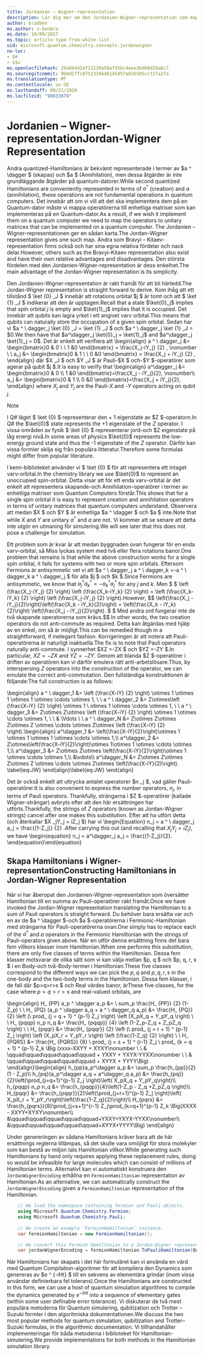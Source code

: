 ```yaml
---
title: Jordanien – Wigner-representation
description: Lär dig mer om den Jordanien-Wigner-representation som mappar Hamiltonian-operatörer till enhetliga matriser som kan vara enklare att implementera på en Quantum-dator.
author: bradben
ms.author: v-benbra
ms.date: 10/09/2017
ms.topic: article-type-from-white-list
uid: microsoft.quantum.chemistry.concepts.jordanwigner
no-loc:
- Q#
- $$v
ms.openlocfilehash: 29abb4d2ef11239a58af45bc4eee3bd60d20a6c7
ms.sourcegitcommit: 9b0d1ffc8752334bd6145457a826505cc31fa27a
ms.translationtype: MT
ms.contentlocale: sv-SE
ms.lasthandoff: 09/21/2020
ms.locfileid: "90833879"
---
```

# <a name="jordan-wigner-representation"></a><span data-ttu-id="dea8e-103">Jordanien – Wigner-representation</span><span class="sxs-lookup"><span data-stu-id="dea8e-103">Jordan-Wigner Representation</span></span>

<span data-ttu-id="dea8e-104">Andra quantized-Hamiltonians är bekvämt representerade i termer av $a ^ \dagger $ (skapas) och $a $ (Annihilation), men dessa åtgärder är inte grundläggande åtgärder på quantum-datorer.</span><span class="sxs-lookup"><span data-stu-id="dea8e-104">While second quantized Hamiltonians are conveniently represented in terms of $a^\dagger$ (creation) and $a$ (annihilation), these operations are not fundamental operations in quantum computers.</span></span>
<span data-ttu-id="dea8e-105">Det innebär att om vi vill att det ska implementera dem på en Quantum-dator måste vi mappa operatörerna till enhetliga matriser som kan implementeras på en Quantum-dator.</span><span class="sxs-lookup"><span data-stu-id="dea8e-105">As a result, if we wish it implement them on a quantum computer we need to map the operators to unitary matrices that can be implemented on a quantum computer.</span></span>
<span data-ttu-id="dea8e-106">The Jordanien – Wigner-representationen ger en sådan karta.</span><span class="sxs-lookup"><span data-stu-id="dea8e-106">The Jordan–Wigner representation gives one such map.</span></span>
<span data-ttu-id="dea8e-107">Andra som Bravyi – Kitaev-representation finns också och har sina egna relativa fördelar och nack delar.</span><span class="sxs-lookup"><span data-stu-id="dea8e-107">However, others such as the Bravyi–Kitaev representation also exist and have their own relative advantages and disadvantages.</span></span>
<span data-ttu-id="dea8e-108">Den största fördelen med den Jordanien-Wigner-representation är dess enkelhet.</span><span class="sxs-lookup"><span data-stu-id="dea8e-108">The main advantage of the Jordan-Wigner representation is its simplicity.</span></span>

<span data-ttu-id="dea8e-109">Den Jordanien-Wigner-representation är rakt framåt för att bli härledd.</span><span class="sxs-lookup"><span data-stu-id="dea8e-109">The Jordan-Wigner representation is straight forward to derive.</span></span>
<span data-ttu-id="dea8e-110">Kom ihåg att ett tillstånd $ \ket {0} _J $ innebär att rotations orbital $j $ är tomt och att $ \ket {1} _J $ indikerar att den är upptagen.</span><span class="sxs-lookup"><span data-stu-id="dea8e-110">Recall that a state $\ket{0}_j$ implies that spin orbital $j$ is empty and $\ket{1}_j$ implies that it is occupied.</span></span>
<span data-ttu-id="dea8e-111">Det innebär att qubits kan lagra yrket i ett angivet varv orbital.</span><span class="sxs-lookup"><span data-stu-id="dea8e-111">This means that qubits can naturally store the occupation of a given spin orbital.</span></span>
<span data-ttu-id="dea8e-112">Sedan har vi $a ^ \ dagger_j \ket {0} _J = \ket {1} _J $ och $a ^ \ dagger_j \ket {1} _J = $0.</span><span class="sxs-lookup"><span data-stu-id="dea8e-112">We then have that $a^\dagger_j \ket{0}_j = \ket{1}_j$ and $a^\dagger_j \ket{1}_j = 0$.</span></span>
<span data-ttu-id="dea8e-113">Det är enkelt att verifiera att \begin{align} a ^ \ dagger_j &= \begin{bmatrix}0 & 0 \\ \ 1 &0 \end{bmatrix} = \frac{X_j-iY_j} {2} , \nonumber \\ \\ a_j &= \begin{bmatrix}0 & 1 \\ \ 0 &0 \end{bmatrix} = \frac{X_j + iY_j} {2} , \end{align} där $X _J $ och $Y _J $ är Pauli-$X $ och-$Y $-operatörer som agerar på qubit $j $.</span><span class="sxs-lookup"><span data-stu-id="dea8e-113">It is easy to verify that \begin{align} a^\dagger_j &= \begin{bmatrix}0 & 0 \\\ 1 &0 \end{bmatrix}=\frac{X_j - iY_j}{2}, \nonumber\\\\ a_j &= \begin{bmatrix}0 & 1 \\\ 0 &0 \end{bmatrix}=\frac{X_j + iY_j}{2}, \end{align} where $X_j$ and $Y_j$ are the Pauli-$X$ and -$Y$ operators acting on qubit $j$.</span></span>

>[!NOTE]
> <span data-ttu-id="dea8e-114">I Q# läget $ \ket {0} $ representerar den + 1 eigenstate av $Z $-operatorn.</span><span class="sxs-lookup"><span data-stu-id="dea8e-114">In Q# the $\ket{0}$ state represents the +1 eigenstate of the $Z$ operator.</span></span> <span data-ttu-id="dea8e-115">I vissa områden av fysik $ \ket {0} $ representerar jord-och $Z eigenstate på låg energi nivå.</span><span class="sxs-lookup"><span data-stu-id="dea8e-115">In some areas of physics $\ket{0}$ represents the low-energy ground state and thus the -1 eigenstate of the $Z$ operator.</span></span> <span data-ttu-id="dea8e-116">Därför kan vissa formler skilja sig från populära litteratur.</span><span class="sxs-lookup"><span data-stu-id="dea8e-116">Therefore some formulas might differ from popular literature.</span></span>

<span data-ttu-id="dea8e-117">I kemi-biblioteket använder vi $ \ket {0} $ för att representera ett intaget varv-orbital.</span><span class="sxs-lookup"><span data-stu-id="dea8e-117">In the chemistry library we use $\ket{0}$ to represent an unoccupied spin-orbital.</span></span>
<span data-ttu-id="dea8e-118">Detta visar att för ett enda varv-orbital är det enkelt att representera skapande-och Annihilation-operatörer i termer av enhetliga matriser som Quantum Computers förstår.</span><span class="sxs-lookup"><span data-stu-id="dea8e-118">This shows that for a single spin orbital it is easy to represent creation and annihilation operators in terms of unitary matrices that quantum computers understand.</span></span>
<span data-ttu-id="dea8e-119">Observera att medan $X $ och $Y $ är enhetliga $a ^ \dagger $ och $a $ inte.</span><span class="sxs-lookup"><span data-stu-id="dea8e-119">Note that while $X$ and $Y$ are unitary $a^\dagger$ and $a$ are not.</span></span>
<span data-ttu-id="dea8e-120">Vi kommer att se senare att detta inte utgör en utmaning för simulering.</span><span class="sxs-lookup"><span data-stu-id="dea8e-120">We will see later that this does not pose a challenge for simulation.</span></span>

<span data-ttu-id="dea8e-121">Ett problem som är kvar är att medan byggnaden ovan fungerar för en enda varv-orbital, så Miss lyckas system med två eller flera rotations banor.</span><span class="sxs-lookup"><span data-stu-id="dea8e-121">One problem that remains is that while the above construction works for a single spin orbital, it fails for systems with two or more spin orbitals.</span></span>
<span data-ttu-id="dea8e-122">Eftersom Fermions är antisymmetic vet vi att $a ^ \ dagger_j a ^ \ dagger_k =-a ^ \ dagger_k a ^ \ dagger_j $ för alla $j $ och $k $.</span><span class="sxs-lookup"><span data-stu-id="dea8e-122">Since Fermions are antisymmetic, we know that $a^\dagger_j a^\dagger_k = - a^\dagger_k a^\dagger_j$ for any $j$ and $k$.</span></span>
<span data-ttu-id="dea8e-123">Men $ $ \left (\frac{X_j-iY_j} {2} \right) \left (\frac{X_k-iY_k} {2} \right) = \left (\frac{X_k-iY_k} {2} \right) \left (\frac{X_j-iY_j} {2} \right).</span><span class="sxs-lookup"><span data-stu-id="dea8e-123">However, $$ \left(\frac{X_j - iY_j}{2}\right)\left(\frac{X_k - iY_k}{2}\right) = \left(\frac{X_k - iY_k}{2}\right) \left(\frac{X_j - iY_j}{2}\right).</span></span>
<span data-ttu-id="dea8e-124">$ $ Med andra ord fungerar inte de två skapande operatorerna som krävs.</span><span class="sxs-lookup"><span data-stu-id="dea8e-124">$$ In other words, the two creation operators do not anti-commute as required.</span></span>
<span data-ttu-id="dea8e-125">Detta kan åtgärdas med hjälp av en enkel, om så är möjligt.</span><span class="sxs-lookup"><span data-stu-id="dea8e-125">This can be remedied though in a straightforward, if inelegant fashion.</span></span>
<span data-ttu-id="dea8e-126">Korrigeringen är att notera att Pauli-operatörerna är naturligt inaktuella.</span><span class="sxs-lookup"><span data-stu-id="dea8e-126">The fix is to note that Pauli operators naturally anti-commute.</span></span>
<span data-ttu-id="dea8e-127">I synnerhet $XZ =-ZX $ och $YZ =-ZY $.</span><span class="sxs-lookup"><span data-stu-id="dea8e-127">In particular, $XZ = -ZX$ and $YZ=-ZY$.</span></span>
<span data-ttu-id="dea8e-128">Genom att blanda $Z $-operatörer i driften av operatören kan vi därför emulera rätt anti-arbetslösare.</span><span class="sxs-lookup"><span data-stu-id="dea8e-128">Thus, by interspersing $Z$ operators into the construction of the operator, we can emulate the correct anti-commutation.</span></span>
<span data-ttu-id="dea8e-129">Den fullständiga konstruktionen är följande:</span><span class="sxs-lookup"><span data-stu-id="dea8e-129">The full construction is as follows:</span></span> 

<span data-ttu-id="dea8e-130">\begin{align} a ^ \ dagger_1 &= \left (\frac{X-iY} {2} \right) \otimes 1 \otimes 1 \otimes 1 \otimes \cdots \otimes 1, \\ \\ a ^ \ dagger_2 &= Z\otimes\left (\frac{X-iY} {2} \right) \otimes 1 \ otimes 1 \otimes \cdots \otimes 1, \\ \\ a ^ \ dagger_3 &= Z\otimes Z\otimes \left (\frac{X-iY} {2} \right) \otimes 1 \otimes \cdots \otimes 1, \\ \\ & \Vdots \\ \\ a ^ \ dagger_N &= Z\otimes Z\otimes Z\otimes Z \otimes \cdots \otimes Z\otimes \left (\frac{X-iY} {2} \right).</span><span class="sxs-lookup"><span data-stu-id="dea8e-130">\begin{align} a^\dagger_1 &= \left(\frac{X-iY}{2}\right)\otimes 1 \otimes 1 \otimes 1 \otimes \cdots \otimes 1,\\\\ a^\dagger_2 &= Z\otimes\left(\frac{X-iY}{2}\right)\otimes 1\otimes 1 \otimes \cdots \otimes 1,\\\\ a^\dagger_3 &= Z\otimes Z\otimes \left(\frac{X-iY}{2}\right)\otimes 1 \otimes \cdots \otimes 1,\\\\ &\vdots\\\\ a^\dagger_N &= Z\otimes Z\otimes Z\otimes Z \otimes \cdots \otimes Z\otimes \left(\frac{X-iY}{2}\right).</span></span> <span data-ttu-id="dea8e-131">\label{eq:JW} \end{align}</span><span class="sxs-lookup"><span data-stu-id="dea8e-131">\label{eq:JW} \end{align}</span></span>

<span data-ttu-id="dea8e-132">Det är också enkelt att uttrycka antalet operatorer $n _j $, vad gäller Pauli-operatörer.</span><span class="sxs-lookup"><span data-stu-id="dea8e-132">It is also convenient to express the number operators, $n_j$, in terms of Pauli operators.</span></span>
<span data-ttu-id="dea8e-133">Thankfully, strängarna i $Z $-operatörer (kallade Wigner-strängar) avbryts efter att den här ersättningen har utförts.</span><span class="sxs-lookup"><span data-stu-id="dea8e-133">Thankfully, the strings of $Z$ operators (known as Jordan-Wigner strings) cancel after one makes this substitution.</span></span>
<span data-ttu-id="dea8e-134">Efter att ha utfört detta (och återkallar $X _jY_j = iZ_j $) har vi \begin{Equation} n_j = a ^ \ dagger_j a_j = \frac{(1-Z_j)} {2} .</span><span class="sxs-lookup"><span data-stu-id="dea8e-134">After carrying this out (and recalling that $X_jY_j=iZ_j$), we have \begin{equation} n_j = a^\dagger_j a_j = \frac{(1-Z_j)}{2}.</span></span>
<span data-ttu-id="dea8e-135">\end{equation}</span><span class="sxs-lookup"><span data-stu-id="dea8e-135">\end{equation}</span></span>


## <a name="constructing-hamiltonians-in-jordan-wigner-representation"></a><span data-ttu-id="dea8e-136">Skapa Hamiltonians i Wigner-representation</span><span class="sxs-lookup"><span data-stu-id="dea8e-136">Constructing Hamiltonians in Jordan-Wigner Representation</span></span>

<span data-ttu-id="dea8e-137">När vi har åberopat den Jordanien-Wigner-representation som översätter Hamiltonian till en summa av Pauli-operatörer rakt framåt.</span><span class="sxs-lookup"><span data-stu-id="dea8e-137">Once we have invoked the Jordan-Wigner representation translating the Hamiltonian to a sum of Pauli operators is straight forward.</span></span>
<span data-ttu-id="dea8e-138">Du behöver bara ersätta var och en av de $a ^ \dagger $-och $a $-operatörerna i Fermionic-Hamiltonian med strängarna för Pauli-operatörerna ovan.</span><span class="sxs-lookup"><span data-stu-id="dea8e-138">One simply has to replace each of the $a^\dagger$ and $a$ operators in the Fermionic Hamiltonian with the strings of Pauli-operators given above.</span></span>
<span data-ttu-id="dea8e-139">När en utför denna ersättning finns det bara fem villkors klasser inom Hamiltonian.</span><span class="sxs-lookup"><span data-stu-id="dea8e-139">When one performs this substitution, there are only five classes of terms within the Hamiltonian.</span></span>
<span data-ttu-id="dea8e-140">Dessa fem klasser motsvarar de olika sätt som vi kan välja mellan $p, q $ och $p, q, r, s $ i en Body-och två-Body-termer i Hamiltonian.</span><span class="sxs-lookup"><span data-stu-id="dea8e-140">These five classes correspond to the different ways we can pick the $p,q$ and $p,q,r,s$ in the one-body and the two-body terms in the Hamiltonian.</span></span>
<span data-ttu-id="dea8e-141">Dessa fem klasser, i de fall där $p>q>r>s $ och Real värdes banor, är</span><span class="sxs-lookup"><span data-stu-id="dea8e-141">These five classes, for the case where $p>q>r>s$ and real-valued orbitals, are</span></span>

<span data-ttu-id="dea8e-142">\begin{align} H_ {PP} a_p ^ \dagger a_p &= \ sum_p \frac{H_ {PP}} {2} (1-Z_p) \\ \\ H_ {PQ} (a_p ^ \dagger a_q + a ^ \ dagger_q a_p) &= \frac{H_ {PQ}} {2} \left (\ prod_ {j = q + 1} ^ {p-1} Z_j \right) \left (X_pX_q + Y_pY_q \right) \\ \\ H_ {pqqp} n_p n_q &= \frac{H_ {pqqp}} {4} \left (1-Z_p-Z_q + Z_pZ_q \right) \\ \\ H_ {pqqr} &= \frac{H_ {pqqr}} {2} \left (\ prod_ {j = r + 1} ^ {p-1} Z_j \right) \left (X_pX_r + Y_pY_r \right) \left (\frac{1-Z_q} {2} \right) \\ \\ H_ {PQRS} &= \frac{H_ {PQRS}} {8} \ prod_ {j = s + 1} ^ {r-1} Z_j \ prod_ {k = q + 1} ^ {p-1} Z_k \Big (xxxx-XXYY + XYXY\nonumber \\ \\ & \qquad\qquad\qquad\qquad\qquad + YXXY + YXYX-YYXX\nonumber \\ \\ & \qquad\qquad\qquad\qquad\qquad + XYYX + YYYY\Big) \end{align}</span><span class="sxs-lookup"><span data-stu-id="dea8e-142">\begin{align} h_{pp}a_p^\dagger a_p &= \sum_p \frac{h_{pp}}{2}(1 - Z_p)\\\\ h_{pq}(a_p^\dagger a_q + a^\dagger_q a_p) &= \frac{h_{pq}}{2}\left(\prod_{j=q+1}^{p-1} Z_j \right)\left( X_pX_q + Y_pY_q\right)\\\\ h_{pqqp} n_p n_q &=  \frac{h_{pqqp}}{4}\left(1-Z_p - Z_q +Z_pZ_q \right)\\\\ H_{pqqr} &= \frac{h_{pqqr}}{2}\left(\prod_{j=r+1}^{p-1} Z_j \right)\left( X_pX_r + Y_pY_r\right)\left(\frac{1-Z_q}{2}\right)\\\\ H_{pqrs} &= \frac{h_{pqrs}}{8}\prod_{j=s+1}^{r-1} Z_j\prod_{k=q+1}^{p-1} Z_k \Big(XXXX - XXYY+XYXY\nonumber\\\\ &\qquad\qquad\qquad\qquad\qquad+YXXY+YXYX-YYXX\nonumber\\\\ &\qquad\qquad\qquad\qquad\qquad+XYYX+YYYY\Big) \end{align}</span></span>

<span data-ttu-id="dea8e-143">Under genereringen av sådana Hamiltonians kräver bara att de här ersättnings reglerna tillämpas, så det skulle vara omöjligt för stora molekyler som kan bestå av miljon tals Hamiltonian villkor.</span><span class="sxs-lookup"><span data-stu-id="dea8e-143">While generating such Hamiltonians by hand only requires applying these replacement rules, doing so would be infeasible for large molecules which can consist of millions of Hamiltonian terms.</span></span>
<span data-ttu-id="dea8e-144">Alternativt kan vi automatiskt konstruera den `JordanWignerEncoding` erhållna en `FermionHamiltonian` representation av Hamiltonian.</span><span class="sxs-lookup"><span data-stu-id="dea8e-144">As an alternative, we can automatically construct the `JordanWignerEncoding` given a `FermionHamiltonian` representation of the Hamiltonian.</span></span>

```csharp
    // We load the namespace containing fermion and Pauli objects. 
    using Microsoft.Quantum.Chemistry.Fermion;
    using Microsoft.Quantum.Chemistry.Pauli;
    
    // We create an example `FermionHamiltonian` instance.
    var fermionHamiltonian = new FermionHamiltonian();

    // We convert this Fermion Hamiltonian to a Jordan-Wigner representation.
    var jordanWignerEncoding = fermionHamiltonian.ToPauliHamiltonian(QubitEncoding.JordanWigner);
```

<span data-ttu-id="dea8e-145">När Hamiltonians har skapats i det här formuläret kan vi använda en värd med Quantum Compilation-algoritmer för att kompilera den Dynamics som genereras av $e ^ {-iHt} $ till en sekvens av elementära grindar (inom vissa användar definierbara fel tolerans).</span><span class="sxs-lookup"><span data-stu-id="dea8e-145">Once the Hamiltonians are constructed in this form, we can use a host of quantum simulation algorithms to compile the dynamics generated by $e^{-iHt}$ into a sequence of elementary gates (within some user definable error tolerance).</span></span>
<span data-ttu-id="dea8e-146">Vi diskuterar de två mest populära metoderna för Quantum simulering, qubitization och Trotter – Suzuki formler i den algoritmiska dokumentationen.</span><span class="sxs-lookup"><span data-stu-id="dea8e-146">We discuss the two most popular methods for quantum simulation, qubitization and Trotter–Suzuki formulas, in the algorithmic documentation.</span></span> <span data-ttu-id="dea8e-147">Vi tillhandahåller implementeringar för båda metoderna i biblioteket för Hamiltonian-simulering.</span><span class="sxs-lookup"><span data-stu-id="dea8e-147">We provide implementations for both methods in the Hamiltonian simulation library.</span></span>
